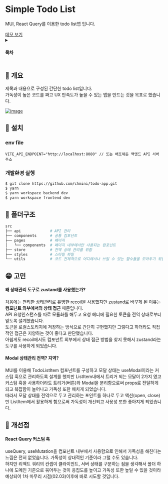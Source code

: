 <a name="readme-top"></a>

# Simple Todo List

<p>
  MUI, React Query를 이용한 todo list앱 입니다.
</p>
<a href="https://papa-todo-app.vercel.app">데모 보기</a>

<details>
  <summary>
    <h4>목차</h4>
  </summary>
  <div>
    <ol>
      <li><a href="#page_facing_up-개요">:page_facing_up: 개요</a></li>
      <li>
        <a href="#wrench-설치">:wrench: 설치</a>
        <ul>
          <li><a href="#env-file">env file</a></li>
          <li><a href="#개발환경-실행">개발환경 실행</a></li>
        </ul>
      </li>      
      <li><a href="#file_folder-폴더구조">:file_folder: 폴더구조</a></li>
      <li><a href="#grin-고민">:grin: 고민</a></li>
      <li><a href="#rocket-개선점">:rocket: 개선점</a></li>
    </ol>
  </div>
</details>

## :page_facing_up: 개요

제목과 내용으로 구성된 간단한 todo list입니다.<br/>
가독성이 높은 코드를 짜고 UX 만족도가 높을 수 있는 앱을 만드는 것을 목표로 했습니다.

[![image](https://user-images.githubusercontent.com/39076382/216623592-4f1b98d6-15e2-470b-b92a-688f3e1f3bbb.png)](https://papa-todo-app.vercel.app)

## :wrench: 설치

### env file

```
VITE_API_ENDPOINT="http://localhost:8080" // 또는 배포해둔 백엔드 API 서버 주소
```

### 개발환경 실행

```bash
$ git clone https://github.com/chmini/todo-app.git
$ yarn
$ yarn workspace backend dev
$ yarn workspace frontend dev
```

## :file_folder: 폴더구조

```bash
src
├── api             # API 관리
├── components      # 공통 컴포넌트
├── pages           # 페이지 
│   └── components  # 페이지 내부에서만 사용되는 컴포넌트
├── store           # 전역 상태 관리를 위함
├── styles          # 스타일 파일
└── utils           # 코드 전체적으로 어디에서나 쓰일 수 있는 함수들을 모아두기 위함
```

## :grin: 고민

#### 왜 상태관리 도구로 zustand를 사용했는가?

처음에는 편리한 상태관리로 유명한 recoil을 사용했지만 zustand로 바꾸게 된 이유는 **컴포넌트 외부에서의 상태 접근** 때문입니다.<br/>
API 요청인스턴스를 따로 모듈화를 해두고 요청 헤더에 필요한 토큰을 전역 상태로부터 얻도록 설계했습니다.<br/>
토큰을 로컬스토리지에 저장하는 방식으로 간단히 구현했지만 그렇다고 하더라도 직접적인 접근은 지양하는 것이 좋다고 판단했습니다.<br/>
아쉽게도 recoil에서도 컴포넌트 외부에서 상태 접근 방법을 찾지 못해서 zustand라는 도구를 사용하게 되었습니다.

#### Modal 상태관리 전역? 지역?

MUI를 이용해 TodoListItem 컴포넌트를 구성하고 모달 상태는 useModal이라는 커스텀 훅으로 관리하도록 설계를 했지만 
ListItem내에서 트리거 되는 모달이 2가지 였고 커스텀 훅을 사용하더라도 트리거(버튼)와 Modal을 분리함으로써 props로 전달하게 되고 복잡함이 늘어나고 가독성 또한 해치게 되었습니다.<br />
따라서 모달 상태를 전역으로 두고 관리하는 포인트를 하나로 두고 액션(open, close)만 ListItem에서 활용하게 함으로써 가독성이 개선되고 사용성 또한 좋아지게 되었습니다.

## :rocket: 개선점

#### React Query 커스텀 훅

useQuery, useMutation을 컴포넌트 내부에서 사용함으로 인해서 가독성을 해친다는 느낌은 전혀 없었습니다. 가독성이 상대적인 기준이라 그럴 수도 있습니다.<br />
하지만 리액트 쿼리의 컨셉이 클라이언트, 서버 상태를 구분하는 점을 생각해서 
폴더 하나에 도메인 기준으로 묶어두는 것이 응집도를 높이고 가독성 또한 높일 수 있을 것이라 예상되어 1차 마무리 시점(02.03)이후에 바로 시도할 것입니다.

  
  
  
  
  
  
  
  
  
  
  
